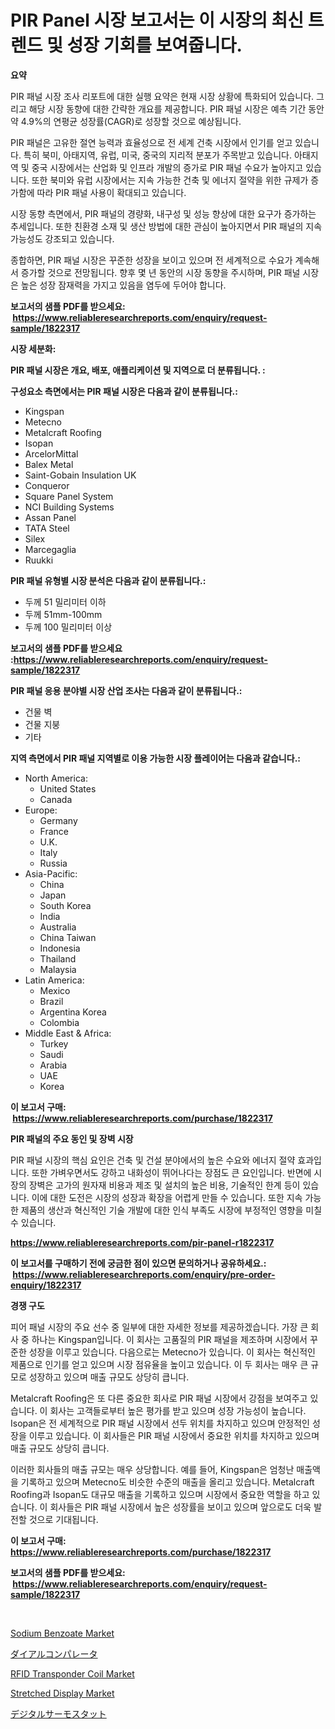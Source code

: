 <p><h1>PIR Panel 시장 보고서는 이 시장의 최신 트렌드 및 성장 기회를 보여줍니다.</h1></p><p><strong>요약</strong></p>
<p><p>PIR 패널 시장 조사 리포트에 대한 실행 요약은 현재 시장 상황에 특화되어 있습니다. 그리고 해당 시장 동향에 대한 간략한 개요를 제공합니다. PIR 패널 시장은 예측 기간 동안 약 4.9%의 연평균 성장률(CAGR)로 성장할 것으로 예상됩니다.</p><p>PIR 패널은 고유한 절연 능력과 효율성으로 전 세계 건축 시장에서 인기를 얻고 있습니다. 특히 북미, 아태지역, 유럽, 미국, 중국의 지리적 분포가 주목받고 있습니다. 아태지역 및 중국 시장에서는 산업화 및 인프라 개발의 증가로 PIR 패널 수요가 높아지고 있습니다. 또한 북미와 유럽 시장에서는 지속 가능한 건축 및 에너지 절약을 위한 규제가 증가함에 따라 PIR 패널 사용이 확대되고 있습니다.</p><p>시장 동향 측면에서, PIR 패널의 경량화, 내구성 및 성능 향상에 대한 요구가 증가하는 추세입니다. 또한 친환경 소재 및 생산 방법에 대한 관심이 높아지면서 PIR 패널의 지속 가능성도 강조되고 있습니다.</p><p>종합하면, PIR 패널 시장은 꾸준한 성장을 보이고 있으며 전 세계적으로 수요가 계속해서 증가할 것으로 전망됩니다. 향후 몇 년 동안의 시장 동향을 주시하며, PIR 패널 시장은 높은 성장 잠재력을 가지고 있음을 염두에 두어야 합니다.</p></p>
<p><strong>보고서의 샘플 PDF를 받으세요: &nbsp;<a href="https://www.reliableresearchreports.com/enquiry/request-sample/1822317">https://www.reliableresearchreports.com/enquiry/request-sample/1822317</a></strong></p>
<p><strong>시장 세분화:</strong></p>
<p><strong> PIR 패널 시장은 개요, 배포, 애플리케이션 및 지역으로 더 분류됩니다. :</strong></p>
<p><strong>구성요소 측면에서는 PIR 패널 시장은 다음과 같이 분류됩니다.:</strong></p>
<p><ul><li>Kingspan</li><li>Metecno</li><li>Metalcraft Roofing</li><li>Isopan</li><li>ArcelorMittal</li><li>Balex Metal</li><li>Saint-Gobain Insulation UK</li><li>Conqueror</li><li>Square Panel System</li><li>NCI Building Systems</li><li>Assan Panel</li><li>TATA Steel</li><li>Silex</li><li>Marcegaglia</li><li>Ruukki</li></ul></p>
<p><strong> PIR 패널 유형별 시장 분석은 다음과 같이 분류됩니다.:</strong></p>
<p><ul><li>두께 51 밀리미터 이하</li><li>두께 51mm-100mm</li><li>두께 100 밀리미터 이상</li></ul></p>
<p><strong>보고서의 샘플 PDF를 받으세요 :<a href="https://www.reliableresearchreports.com/enquiry/request-sample/1822317">https://www.reliableresearchreports.com/enquiry/request-sample/1822317</a></strong></p>
<p><strong> PIR 패널 응용 분야별 시장 산업 조사는 다음과 같이 분류됩니다.:</strong></p>
<p><ul><li>건물 벽</li><li>건물 지붕</li><li>기타</li></ul></p>
<p><strong>지역 측면에서 PIR 패널 지역별로 이용 가능한 시장 플레이어는 다음과 같습니다.:</strong></p>
<p><ul>
    <li>
        North America:
        <ul>
            <li>United States</li>
            <li>Canada</li>
        </ul>
    </li>
    <li>
        Europe:
        <ul>
            <li>Germany</li>
            <li>France</li>
            <li>U.K.</li>
            <li>Italy</li>
            <li>Russia</li>
        </ul>
    </li>
    <li>
        Asia-Pacific:
        <ul>
            <li>China</li>
            <li>Japan</li>
            <li>South Korea</li>
            <li>India</li>
            <li>Australia</li>
            <li>China Taiwan</li>
            <li>Indonesia</li>
            <li>Thailand</li>
            <li>Malaysia</li>
        </ul>
    </li>
    <li>
        Latin America:
        <ul>
            <li>Mexico</li>
            <li>Brazil</li>
            <li>Argentina Korea</li>
            <li>Colombia</li>
        </ul>
    </li>
    <li>
        Middle East & Africa:
        <ul>
            <li>Turkey</li>
            <li>Saudi</li>
            <li>Arabia</li>
            <li>UAE</li>
            <li>Korea</li>
        </ul>
    </li>
    </ul></p>
<p><strong>이 보고서 구매: &nbsp;<a href="https://www.reliableresearchreports.com/purchase/1822317">https://www.reliableresearchreports.com/purchase/1822317</a></strong></p>
<p><strong>PIR 패널의 주요 동인 및 장벽 시장</strong></p>
<p><p>PIR 패널 시장의 핵심 요인은 건축 및 건설 분야에서의 높은 수요와 에너지 절약 효과입니다. 또한 가벼우면서도 강하고 내화성이 뛰어나다는 장점도 큰 요인입니다. 반면에 시장의 장벽은 고가의 원자재 비용과 제조 및 설치의 높은 비용, 기술적인 한계 등이 있습니다. 이에 대한 도전은 시장의 성장과 확장을 어렵게 만들 수 있습니다. 또한 지속 가능한 제품의 생산과 혁신적인 기술 개발에 대한 인식 부족도 시장에 부정적인 영향을 미칠 수 있습니다.</p></p>
<p><strong><a href="https://www.reliableresearchreports.com/pir-panel-r1822317">https://www.reliableresearchreports.com/pir-panel-r1822317</a></strong></p>
<p><strong>이 보고서를 구매하기 전에 궁금한 점이 있으면 문의하거나 공유하세요.: &nbsp;<a href="https://www.reliableresearchreports.com/enquiry/pre-order-enquiry/1822317">https://www.reliableresearchreports.com/enquiry/pre-order-enquiry/1822317</a></strong></p>
<p><strong>경쟁 구도</strong></p>
<p><p>피어 패널 시장의 주요 선수 중 일부에 대한 자세한 정보를 제공하겠습니다. 가장 큰 회사 중 하나는 Kingspan입니다. 이 회사는 고품질의 PIR 패널을 제조하며 시장에서 꾸준한 성장을 이루고 있습니다. 다음으로는 Metecno가 있습니다. 이 회사는 혁신적인 제품으로 인기를 얻고 있으며 시장 점유율을 높이고 있습니다. 이 두 회사는 매우 큰 규모로 성장하고 있으며 매출 규모도 상당히 큽니다.</p><p>Metalcraft Roofing은 또 다른 중요한 회사로 PIR 패널 시장에서 강점을 보여주고 있습니다. 이 회사는 고객들로부터 높은 평가를 받고 있으며 성장 가능성이 높습니다. Isopan은 전 세계적으로 PIR 패널 시장에서 선두 위치를 차지하고 있으며 안정적인 성장을 이루고 있습니다. 이 회사들은 PIR 패널 시장에서 중요한 위치를 차지하고 있으며 매출 규모도 상당히 큽니다.</p><p>이러한 회사들의 매출 규모는 매우 상당합니다. 예를 들어, Kingspan은 엄청난 매출액을 기록하고 있으며 Metecno도 비슷한 수준의 매출을 올리고 있습니다. Metalcraft Roofing과 Isopan도 대규모 매출을 기록하고 있으며 시장에서 중요한 역할을 하고 있습니다. 이 회사들은 PIR 패널 시장에서 높은 성장률을 보이고 있으며 앞으로도 더욱 발전할 것으로 기대됩니다.</p></p>
<p><strong>이 보고서 구매: &nbsp; <a href="https://www.reliableresearchreports.com/purchase/1822317">https://www.reliableresearchreports.com/purchase/1822317</a></strong></p>
<p><strong>보고서의 샘플 PDF를 받으세요: &nbsp;<a href="https://www.reliableresearchreports.com/enquiry/request-sample/1822317">https://www.reliableresearchreports.com/enquiry/request-sample/1822317</a></strong><strong></strong></p>
<p>&nbsp;</p>
<p><p><a href="https://issuu.com/reportprime-2/docs/sodium-benzoate-market-size-2030.pptx">Sodium Benzoate Market</a></p><p><a href="https://github.com/cbigkbh02719/Market-Research-Report-List-1/blob/main/693058033052.md">ダイアルコンパレータ</a></p><p><a href="https://github.com/joannesouthgate/Market-Research-Report-List-3/blob/main/rfid-transponder-coil-market.md">RFID Transponder Coil Market</a></p><p><a href="https://github.com/sofayahoo2023/Market-Research-Report-List-4/blob/main/stretched-display-market.md">Stretched Display Market</a></p><p><a href="https://github.com/ReganWisoky2023/Market-Research-Report-List-1/blob/main/989582733053.md">デジタルサーモスタット</a></p></p>